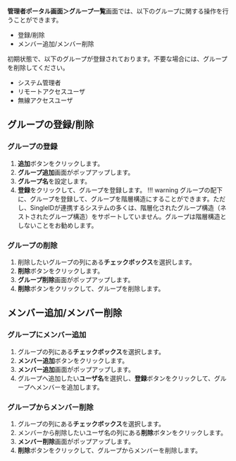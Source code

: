 **管理者ポータル画面＞グループ一覧**画面では、以下のグループに関する操作を行うことができます。

* 登録/削除
* メンバー追加/メンバー削除

初期状態で、以下のグループが登録されております。不要な場合には、グループを削除してください。

* システム管理者
* リモートアクセスユーザ
* 無線アクセスユーザ

## グループの登録/削除
### グループの登録
1. **追加**ボタンをクリックします。
2. **グループ追加**画面がポップアップします。
3. **グループ名**を設定します。
4. **登録**をクリックして、グループを登録します。
!!! warning
    グループの配下に、グループを登録して、グループを階層構造にすることができます。ただし、SingleIDが連携するシステムの多くは、階層化されたグループ構造（ネストされたグループ構造）をサポートしていません。グループは階層構造としないことをお勧めします。

### グループの削除
1. 削除したいグループの列にある**チェックボックス**を選択します。
2. **削除**ボタンをクリックします。
3. **グループ削除**画面がポップアップします。
4. **削除**ボタンをクリックして、グループを削除します。

## メンバー追加/メンバー削除
### グループにメンバー追加
1. グループの列にある**チェックボックス**を選択します。
2. **メンバー追加**ボタンをクリックします。
3. **メンバー追加**画面がポップアップします。
4. グループへ追加したい**ユーザ名**を選択し、**登録**ボタンをクリックして、グループへメンバーを追加します。

### グループからメンバー削除
1. グループの列にある**チェックボックス**を選択します。
2. メンバーから削除したいユーザ名の列にある**削除**ボタンをクリックします。
3. **メンバー削除**画面がポップアップします。
4. **削除**ボタンをクリックして、グループからメンバーを削除します。

